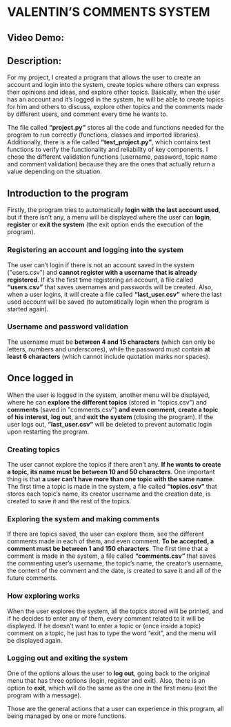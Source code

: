 # VALENTIN’S COMMENTS SYSTEM
## Video Demo: 
## Description:

For my project, I created a program that allows the user to create an account and login into the system, create topics where others can express their opinions and ideas, and explore other topics.
Basically, when the user has an account and it’s logged in the system, he will be able to create topics for him and others to discuss, explore other topics and the comments made by different users, and comment every time he wants to.

The file called **“project.py”** stores all the code and functions needed for the program to run correctly (functions, classes and imported libraries).
Additionally, there is a file called **“test_project.py”**, which contains test functions to verify the functionality and reliability of key components.
I chose the different validation functions (username, password, topic name and comment validation) because they are the ones that actually return a value depending on the situation.

## Introduction to the program

Firstly, the program tries to automatically **login with the last account used**, but if there isn’t any, a menu will be displayed where the user can **login**, **register** or **exit the system** (the exit option ends the execution of the program).

### Registering an account and logging into the system

The user can’t login if there is not an account saved in the system ("users.csv") and **cannot register with a username that is already registered**. If it’s the first time registering an account, a file called **“users.csv”** that saves usernames and passwords will be created.
Also, when a user logins, it will create a file called **“last_user.csv”** where the last used account will be saved (to automatically login when the program is started again).

### Username and password validation

The username must be **between 4 and 15 characters** (which can only be letters, numbers and underscores), while the password must contain **at least 6 characters** (which cannot include quotation marks nor spaces).

## Once logged in

When the user is logged in the system, another menu will be displayed, where he can **explore the different topics** (stored in "topics.csv") and **comments** (saved in "comments.csv") **and even comment**, **create a topic of his interest**, **log out**, and **exit the system** (closing the program). If the user logs out, **“last_user.csv”** will be deleted to prevent automatic login upon restarting the program.

### Creating topics

The user cannot explore the topics if there aren’t any.
**If he wants to create a topic, its name must be between 10 and 50 characters**. One important thing is that **a user can’t have more than one topic with the same name**.
The first time a topic is made in the system, a file called **“topics.csv”** that stores each topic’s name, its creator username and the creation date, is created to save it and the rest of the topics.

### Exploring the system and making comments

If there are topics saved, the user can explore them, see the different comments made in each of them, and even comment.
**To be accepted, a comment must be between 1 and 150 characters**.
The first time that a comment is made in the system, a file called **“comments.csv”** that saves the commenting user’s username, the topic’s name, the creator’s username, the content of the comment and the date, is created to save it and all of the future comments.

### How exploring works

When the user explores the system, all the topics stored will be printed, and if he decides to enter any of them, every comment related to it will be displayed.
If he doesn’t want to enter a topic or (once inside a topic) comment on a topic, he just has to type the word “exit”, and the menu will be displayed again.

### Logging out and exiting the system

One of the options allows the user to **log out**, going back to the original menu that has three options (login, register and exit).
Also, there is an option to **exit**, which will do the same as the one in the first menu (exit the program with a message).

Those are the general actions that a user can experience in this program, all being managed by one or more functions.
